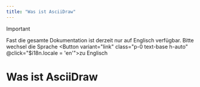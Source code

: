 ```yaml
---
title: "Was ist AsciiDraw"
---
```


<script setup>
import { LucideLanguages } from "lucide-vue-next";
import { Button } from "@/components/ui/button";
</script>

> [!IMPORTANT]
> Fast die gesamte Dokumentation ist derzeit nur auf Englisch verfügbar.
> Bitte wechsel die <LucideLanguages class="size-5 inline-block" /> Sprache <Button variant="link" class="p-0 text-base h-auto" @click="$i18n.locale = 'en'">zu Englisch</Button>

# Was ist AsciiDraw
